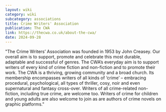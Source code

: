 ```yaml
---
layout: wiki
category: wiki
subcategory: associations
title: Crime Writers' Association
publication: The CWA
link: https://thecwa.co.uk/about-the-cwa/
date: 2024-09-28
---
```


"The Crime Writers’ Association was founded in 1953 by John Creasey. Our overall aim is to support, promote and celebrate this most durable, adaptable and successful of genres. The CWA’s everyday aim is to support writers of every kind of crime fiction and non-fiction and to promote their work. The CWA is a thriving, growing community and a broad church. Its membership encompasses writers of all kinds of ‘crime’ – embracing procedural, psychological, all types of thriller, cosy, noir and even supernatural and fantasy cross-over. Writers of all crime-related non-fiction, including true crime, are welcome too. Writers of crime for children and young adults are also welcome to join as are authors of crime novels on graphic platforms."
